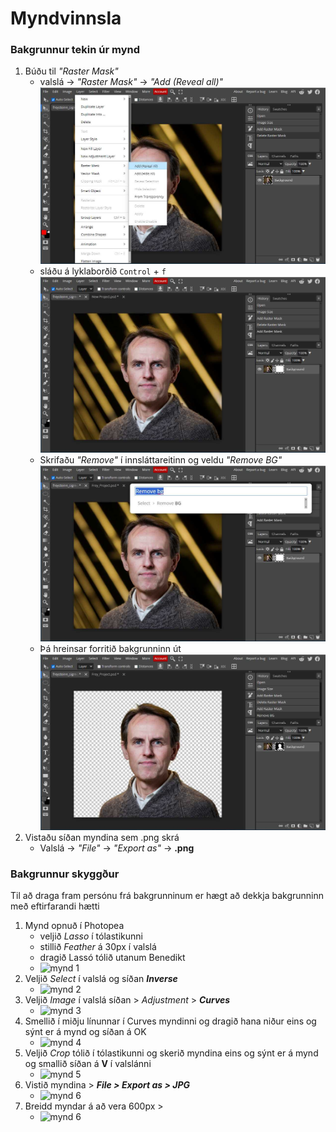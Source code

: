 # Myndvinnsla

### Bakgrunnur tekin úr mynd

1. Búðu til _"Raster Mask"_ 
   * valslá -> _"Raster Mask"_ -> _"Add (Reveal all)"_ <br>
    ![Mynd 1](Freyr/Frey_Project-1.jpg)
   * sláðu á lyklaborðið `Control` + `f` <br>
    ![Mynd 2](Freyr/Frey_Project-2.jpg)
   * Skrifaðu _"Remove"_ í innsláttareitinn og veldu _"Remove BG"_ <br>
    ![Mynd 3](Freyr/Frey_Project-3.jpg)
   * Þá hreinsar forritið bakgrunninn út <br>
    ![Mynd 3](Freyr/Frey_Project-4.jpg)
2. Vistaðu síðan myndina sem .png skrá 
    * Valslá -> _"File"_ -> _"Export as"_ -> **.png**

### Bakgrunnur skyggður

Til að draga fram persónu frá bakgrunninum er hægt að dekkja bakgrunninn með eftirfarandi hætti

1. Mynd opnuð í Photopea
    * veljið _Lasso_ í tólastikunni 
    * stillið _Feather_ á 30px í valslá
    * dragið Lassó tólið utanum Benedikt
    * ![mynd 1](BÓ1.jpg)
1. Veljið _Select_ í valslá og síðan **_Inverse_**
    * ![mynd 2](BÓ2.jpg)
1. Veljið _Image_ í valslá síðan > _Adjustment_ > **_Curves_**
    * ![mynd 3](BÓ3.jpg)
1. Smellið í miðju línunnar í Curves myndinni og dragið hana niður eins og sýnt er á mynd og síðan á OK
    * ![mynd 4](BÓ4.jpg)
1. Veljið _Crop_ tólið í tólastikunni og skerið myndina eins og sýnt er á mynd og smallið síðan á **V** í valslánni
    * ![mynd 5](BÓ5.jpg)
1. Vistið myndina > **_File > Export as > JPG_**
    * ![mynd 6](BÓ6.jpg)
1. Breidd myndar á að vera 600px > 
    * ![mynd 6](BÓ7.jpg)  